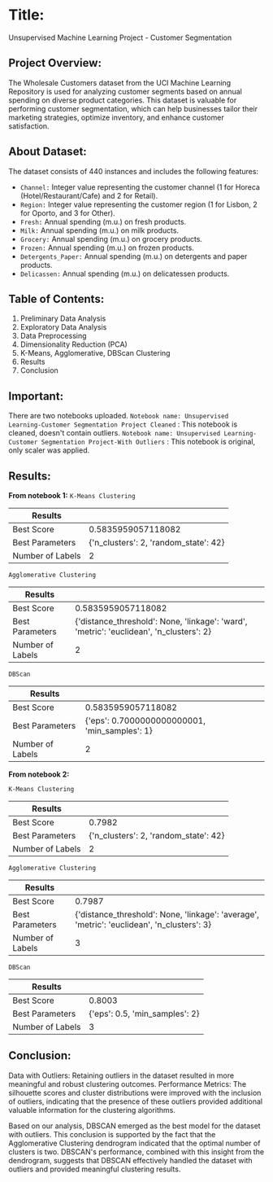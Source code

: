 # Title:
Unsupervised Machine Learning Project - Customer Segmentation

## Project Overview:

The Wholesale Customers dataset from the UCI Machine Learning Repository is used for analyzing customer segments based on annual spending on diverse product categories. This dataset is valuable for performing customer segmentation, which can help businesses tailor their marketing strategies, optimize inventory, and enhance customer satisfaction.


## About Dataset:

The dataset consists of 440 instances and includes the following features:

- `Channel:` Integer value representing the customer channel (1 for Horeca (Hotel/Restaurant/Cafe) and 2 for Retail).
- `Region:` Integer value representing the customer region (1 for Lisbon, 2 for Oporto, and 3 for Other).
- `Fresh:` Annual spending (m.u.) on fresh products.
- `Milk:` Annual spending (m.u.) on milk products.
- `Grocery:` Annual spending (m.u.) on grocery products.
- `Frozen:` Annual spending (m.u.) on frozen products.
- `Detergents_Paper:` Annual spending (m.u.) on detergents and paper products.
- `Delicassen:` Annual spending (m.u.) on delicatessen products.

## Table of Contents:
1. Preliminary Data Analysis
2. Exploratory Data Analysis
3. Data Preprocessing
4. Dimensionality Reduction (PCA)
5. K-Means, Agglomerative, DBScan Clustering
6. Results
7. Conclusion

## Important:
There are two notebooks uploaded.
`Notebook name: Unsupervised Learning-Customer Segmentation Project Cleaned` : This notebook is cleaned, doesn't contain outliers.
`Notebook name: Unsupervised Learning-Customer Segmentation Project-With Outliers` : This notebook is original, only scaler was applied.

## Results:

**From notebook 1:**
`K-Means Clustering`

| Results          |                     |
|------------------|---------------------|
| Best Score       | 0.5835959057118082 |
| Best Parameters  | {'n_clusters': 2, 'random_state': 42} |
| Number of Labels | 2                   |


`Agglomerative Clustering`

| Results          |                     |
|------------------|---------------------|
| Best Score       |  0.5835959057118082 |
| Best Parameters  | {'distance_threshold': None, 'linkage': 'ward', 'metric': 'euclidean', 'n_clusters': 2} |
| Number of Labels | 2                   |

`DBScan`

| Results          |                     |
|------------------|---------------------|
| Best Score       |  0.5835959057118082 |
| Best Parameters  | {'eps': 0.7000000000000001, 'min_samples': 1} |
| Number of Labels | 2                   |


**From notebook 2:** 

`K-Means Clustering`

| Results          |                     |
|------------------|---------------------|
| Best Score       | 0.7982              |            
| Best Parameters  | {'n_clusters': 2, 'random_state': 42} |
| Number of Labels | 2                   |

`Agglomerative Clustering`

| Results          |                     |
|------------------|---------------------|
| Best Score       |0.7987               |
| Best Parameters  | {'distance_threshold': None, 'linkage': 'average', 'metric': 'euclidean', 'n_clusters': 3} |
| Number of Labels | 3                  |

`DBScan`

| Results          |                     |
|------------------|---------------------|
| Best Score       |  0.8003             |
| Best Parameters  | {'eps': 0.5, 'min_samples': 2} |
| Number of Labels | 3                |

## Conclusion:

Data with Outliers: Retaining outliers in the dataset resulted in more meaningful and robust clustering outcomes.
Performance Metrics: The silhouette scores and cluster distributions were improved with the inclusion of outliers, indicating that the presence of these outliers provided additional valuable information for the clustering algorithms.

Based on our analysis, DBSCAN emerged as the best model for the dataset with outliers. This conclusion is supported by the fact that the Agglomerative Clustering dendrogram indicated that the optimal number of clusters is two. DBSCAN's performance, combined with this insight from the dendrogram, suggests that DBSCAN effectively handled the dataset with outliers and provided meaningful clustering results.
